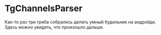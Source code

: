# TgChannelsParser

Как-то раз три гриба собрались делать умный будильник на андройде. Здесь можно увидеть, что произошло дальше.
